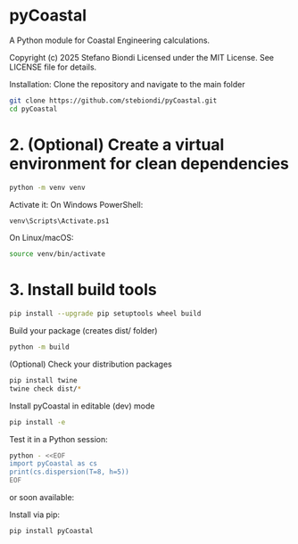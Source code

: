 # pyCoastal

A Python module for Coastal Engineering calculations.

Copyright (c) 2025 Stefano Biondi
Licensed under the MIT License. See LICENSE file for details.

Installation:
Clone the repository and navigate to the main folder
```bash
git clone https://github.com/stebiondi/pyCoastal.git
cd pyCoastal
```
# 2. (Optional) Create a virtual environment for clean dependencies
```bash
python -m venv venv
```
Activate it:
On Windows PowerShell:
```bash
venv\Scripts\Activate.ps1
```
On Linux/macOS:

```bash
source venv/bin/activate
```

# 3. Install build tools
```bash
pip install --upgrade pip setuptools wheel build
```

Build your package (creates dist/ folder)
```bash
python -m build
```

(Optional) Check your distribution packages
```bash
pip install twine
twine check dist/*
```

Install pyCoastal in editable (dev) mode
```bash
pip install -e 
```

Test it in a Python session:
```bash
python - <<EOF
import pyCoastal as cs
print(cs.dispersion(T=8, h=5))
EOF
```

or soon available:

Install via pip:

```bash
pip install pyCoastal
```

